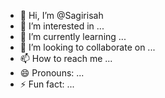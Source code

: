 - 👋 Hi, I’m @Sagirisah
- 👀 I’m interested in ...
- 🌱 I’m currently learning ...
- 💞️ I’m looking to collaborate on ...
- 📫 How to reach me ...
- 😄 Pronouns: ...
- ⚡ Fun fact: ...

<!---
Sagirisah/Sagirisah is a ✨ special ✨ repository because its `README.md` (this file) appears on your GitHub profile.
You can click the Preview link to take a look at your changes.
--->
